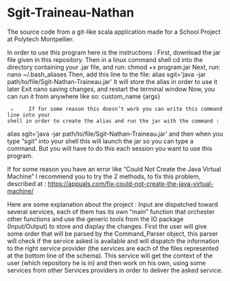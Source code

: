 # Sgit-Traineau-Nathan
The source code from a git-like scala application made for a School Project at Polytech Montpellier.

In order to use this program here is the instructions : 
First, download the jar file given in this repository.
Then in a linux command shell cd into the directory containing your .jar file, and run:
chmod +x program.jar
Next, run: nano ~/.bash_aliases
Then, add this line to the file: alias sgit='java -jar path/to/file/Sgit-Nathan-Traineau.jar’
It will store the alias in order to use it later
Exit nano saving changes, and restart the terminal window
Now, you can run it from anywhere like so:
custom_name {args}

     ⚠     If for some reason this doesn’t work you can write this command line into your                                                                                                                                     shell in order to create the alias and run the jar with the command : 
alias sgit='java -jar path/to/file/Sgit-Nathan-Traineau.jar’
and then when you type “sgit” into your shell this will launch the jar so you can type a command. 
But you will have to do this each session you want to use this program.

If for some reason you have an error like “Could Not Create the Java Virtual Machine” I recommend you to try the 2 methods, to fix this problem, described at : https://appuals.com/fix-could-not-create-the-java-virtual-machine/

Here are some explanation about the project : 
Input are dispatched toward several services, each of them has its own “main” function that orchester other functions and use the generic tools from the IO package (Input/Output) to store and display the changes.
First the user will give some order that will be parsed by the Command_Parser object, this parser will check if the service asked is available and will dispatch the information to the right service provider (the services are each of the files represented at the bottom line of the schema). This service will get the context of the user (which repository he is in) and then work on his own, using some services from other Services providers in order to deliver the asked service.
